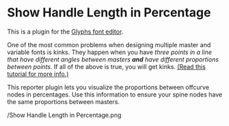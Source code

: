# Show Handle Length in Percentage

This is a plugin for the [Glyphs font editor](https://glyphsapp.com/).  

One of the most common problems when designing multiple master and variable fonts is kinks. They happen when you have *three points in a line that have different angles between masters **and** have different proportions between points*. If all of the above is true, you will get kinks. [(Read this tutorial for more info.)](https://glyphsapp.com/tutorials/multiple-masters-part-2-keeping-your-outlines-compatible)

This reporter plugin lets you visualize the proportions between offcurve nodes in percentages. Use this information to ensure your spine nodes have the same proportions between masters.

/Show Handle Length in Percentage.png

